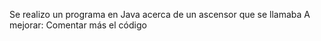 Se realizo un programa en Java acerca de un ascensor que se llamaba
A mejorar: Comentar más el código
